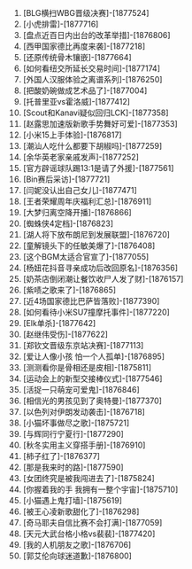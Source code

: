
1. [BLG横扫WBG晋级决赛]-[1877524]
1. [小虎排雷]-[1877716]
1. [盘点近百日内出台的改革举措]-[1876806]
1. [西甲国家德比再度来袭]-[1877218]
1. [还原传统骨木镶嵌]-[1877664]
1. [如何看纽交所延长交易时间]-[1877174]
1. [外国人汉服体验之离谱系列]-[1876250]
1. [把酸奶碗做成艺术品了]-[1877004]
1. [托普里亚vs霍洛威]-[1877412]
1. [Scout和Kanavi疑似回归LCK]-[1877358]
1. [赵露思加速版新歌手势舞好可爱]-[1877353]
1. [小米15上手体验]-[1876817]
1. [潮汕人吃什么都要下胡椒吗]-[1877259]
1. [余华英老家亲戚发声]-[1877252]
1. [官方辟谣球队踢13:1是请了外援]-[1877561]
1. [Bin赛后采访]-[1877721]
1. [闫妮没认出自己女儿]-[1877471]
1. [王者荣耀周年庆福利汇总]-[1876911]
1. [大梦归离空降开播]-[1876866]
1. [蜘蛛侠4定档]-[1876823]
1. [湖人将下放布朗尼到发展联盟]-[1876720]
1. [童解镜头下的任敏美爆了]-[1876408]
1. [这个BGM太适合官宣了]-[1877055]
1. [杨妞花抖音寻亲成功后改回原名]-[1876356]
1. [奶茶店倒闭潮让餐饮收尸人发了财]-[1876157]
1. [紫啧之歌来了]-[1876865]
1. [近4场国家德比巴萨皆落败]-[1877390]
1. [如何看待小米SU7撞摩托事件]-[1877220]
1. [Elk单杀]-[1877642]
1. [赵继伟受伤]-[1877622]
1. [郑钦文晋级东京站决赛]-[1877113]
1. [爱让人像小孩 怕一个人孤单]-[1876895]
1. [测测看你是骨相还是皮相]-[1875811]
1. [运动会上的新型交接棒仪式]-[1877546]
1. [活捉一只萌宠可爱鬼]-[1876846]
1. [相信光的男孩见到了奥特曼]-[1877370]
1. [以色列对伊朗发动袭击]-[1876718]
1. [小猫坏事做尽之歌]-[1875721]
1. [与辉同行宁夏行]-[1877290]
1. [秋冬实用主义穿搭手册]-[1876910]
1. [柿子红了]-[1876377]
1. [那是我来时的路]-[1877590]
1. [女团终究是被我闯进去了]-[1875824]
1. [你握着我的手 我拥有一整个宇宙]-[1875710]
1. [小猫遇上鬼打墙]-[1875619]
1. [被王心凌新歌甜化了]-[1876298]
1. [奇马耶夫自信比赛不会打满]-[1877059]
1. [天元大武台格小格vs裴裴]-[1877420]
1. [我的人机朋友之歌]-[1876706]
1. [郭艾伦向球迷道歉]-[1876800]